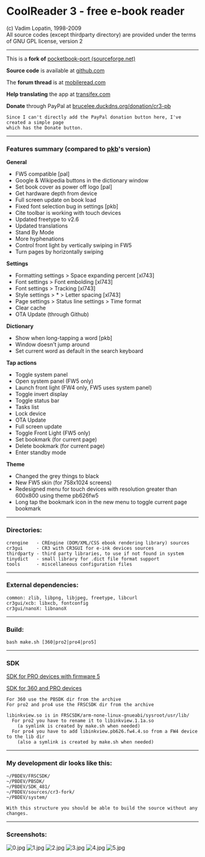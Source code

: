 # CoolReader 3 - free e-book reader
(c) Vadim Lopatin, 1998-2009  
All source codes (except thirdparty directory) are provided under the terms of GNU GPL license, version 2

--------------------------------------------------------------------------------

This is a **fork of** [pocketbook-port (sourceforge.net)](https://sourceforge.net/p/crengine/crengine/ci/pocketbook-port/tree/)

**Source code** is available at [github.com](https://github.com/blchinezu/pocketbook-coolreader)

The **forum thread** is at [mobileread.com](http://www.mobileread.com/forums/showthread.php?t=256917)

**Help translating** the app at [transifex.com](https://www.transifex.com/projects/p/coolreader-pocketbook/)

**Donate** through PayPal at [brucelee.duckdns.org/donation/cr3-pb](http://brucelee.duckdns.org/donation/cr3-pb/)

    Since I can't directly add the PayPal donation button here, I've created a simple page
    which has the Donate button.

--------------------------------------------------------------------------------

### Features summary (compared to [pkb](https://sourceforge.net/p/crengine/crengine/ci/pocketbook-port/tree/)'s version)

**General**

 - FW5 compatible [pal]
 - Google & Wikipedia buttons in the dictionary window
 - Set book cover as power off logo [pal]
 - Get hardware depth from device
 - Full screen update on book load
 - Fixed font selection bug in settings [pkb]
 - Cite toolbar is working with touch devices
 - Updated freetype to v2.6
 - Updated translations
 - Stand By Mode
 - More hyphenations
 - Control front light by vertically swiping in FW5
 - Turn pages by horizontally swiping

**Settings**

 - Formatting settings > Space expanding percent [xl743]
 - Font settings > Font embolding [xl743]
 - Font settings > Tracking [xl743]
 - Style settings > * > Letter spacing [xl743]
 - Page settings > Status line settings > Time format
 - Clear cache
 - OTA Update (through Github)

**Dictionary**

 - Show when long-tapping a word [pkb]
 - Window doesn't jump around
 - Set current word as default in the search keyboard 

**Tap actions**

 - Toggle system panel
 - Open system panel (FW5 only)
 - Launch front light (FW4 only, FW5 uses system panel)
 - Toggle invert display
 - Toggle status bar
 - Tasks list
 - Lock device
 - OTA Update
 - Full screen update
 - Toggle Front Light (FW5 only)
 - Set bookmark (for current page)
 - Delete bookmark (for current page)
 - Enter standby mode

**Theme**

 - Changed the grey things to black
 - New FW5 skin (for 758x1024 screens)
 - Redesigned menu for touch devices with resolution greater than 600x800 using theme pb626fw5
 - Long tap the bookmark icon in the new menu to toggle current page bookmark

--------------------------------------------------------------------------------

### Directories:

    crengine   - CREngine (DOM/XML/CSS ebook rendering library) sources
    cr3gui     - CR3 with CR3GUI for e-ink devices sources
    thirdparty - third party libraries, to use if not found in system
    tinydict   - small library for .dict file format support
    tools      - miscellaneous configuration files

--------------------------------------------------------------------------------

### External dependencies: 

    common: zlib, libpng, libjpeg, freetype, libcurl
    cr3gui/xcb: libxcb, fontconfig
    cr3gui/nanoX: libnanoX

--------------------------------------------------------------------------------

### Build:

    bash make.sh [360|pro2|pro4|pro5]

--------------------------------------------------------------------------------

### SDK

[SDK for PRO devices with firmware 5](https://github.com/pocketbook-free/SDK_481)

[SDK for 360 and PRO devices](https://sourceforge.net/projects/pocketbook-free/files/PocketBook_Pro_SDK_Linux_1.1/)

    For 360 use the PBSDK dir from the archive
    For pro2 and pro4 use the FRSCSDK dir from the archive

    libinkview.so is in FRSCSDK/arm-none-linux-gnueabi/sysroot/usr/lib/
      For pro2 you have to rename it to libinkview.1.1a.so
        (a symlink is created by make.sh when needed)
      For pro4 you have to add libinkview.pb626.fw4.4.so from a FW4 device to the lib dir
        (also a symlink is created by make.sh when needed)

--------------------------------------------------------------------------------

### My development dir looks like this:

    ~/PBDEV/FRSCSDK/
    ~/PBDEV/PBSDK/
    ~/PBDEV/SDK_481/
    ~/PBDEV/sources/cr3-fork/
    ~/PBDEV/system/
    
    With this structure you should be able to build the source without any changes.

--------------------------------------------------------------------------------

### Screenshots:

![0.jpg](https://raw.githubusercontent.com/blchinezu/pocketbook-coolreader/master/screenshots/0.jpg)
![1.jpg](https://raw.githubusercontent.com/blchinezu/pocketbook-coolreader/master/screenshots/1.jpg)
![2.jpg](https://raw.githubusercontent.com/blchinezu/pocketbook-coolreader/master/screenshots/2.jpg)
![3.jpg](https://raw.githubusercontent.com/blchinezu/pocketbook-coolreader/master/screenshots/3.jpg)
![4.jpg](https://raw.githubusercontent.com/blchinezu/pocketbook-coolreader/master/screenshots/4.jpg)
![5.jpg](https://raw.githubusercontent.com/blchinezu/pocketbook-coolreader/master/screenshots/5.jpg)
